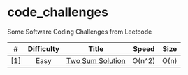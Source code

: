 # code_challenges
Some Software Coding Challenges from Leetcode


|  #  | Difficulty | Title | Speed | Size |
| :-: | :--------: | :---: | :----: | :---: |
| [1] | Easy | [Two Sum Solution](https://github.com/y0dev/code_challenges/blob/main/Easy/Javascript/two_sum.js) |  O(n^2) | O(n)